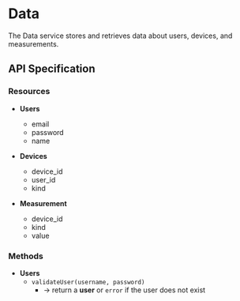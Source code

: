# Data

The Data service stores and retrieves data about users, devices, and measurements.

## API Specification

### Resources

* **Users**
    * email
    * password
    * name

* **Devices**
    * device_id
    * user_id
    * kind

* **Measurement**
    * device_id
    * kind
    * value

### Methods

* **Users**
    * `validateUser(username, password)`
        * &rarr; return a **user** or `error` if the user does not exist
